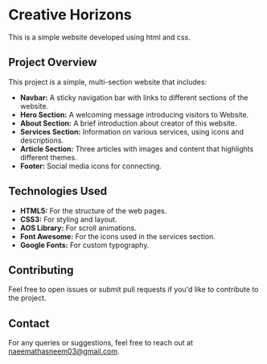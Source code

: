 # Creative Horizons
This is a simple website developed using html and css.  

## Project Overview

This project is a simple, multi-section website that includes:

- **Navbar:** A sticky navigation bar with links to different sections of the website.
- **Hero Section:** A welcoming message introducing visitors to Website.
- **About Section:** A brief introduction about creator of this website.
- **Services Section:** Information on various services, using icons and descriptions.
- **Article Section:** Three articles with images and content that highlights different themes.
- **Footer:** Social media icons for connecting.

## Technologies Used

- **HTML5:** For the structure of the web pages.
- **CSS3:** For styling and layout.
- **AOS Library:** For scroll animations.
- **Font Awesome:** For the icons used in the services section.
- **Google Fonts:** For custom typography.



## Contributing
  Feel free to open issues or submit pull requests if you'd like to contribute to the project.

## Contact
For any queries or suggestions, feel free to reach out at naeemathasneem03@gmail.com.
